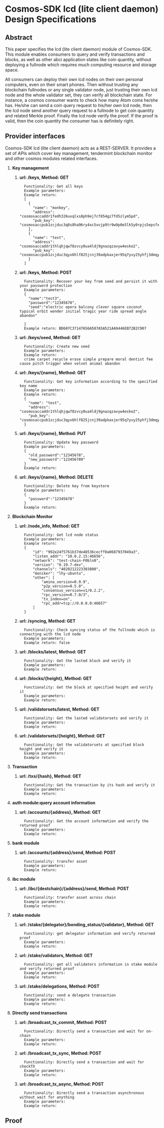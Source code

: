# Cosmos-SDK lcd (lite client daemon) Design Specifications

## Abstract

This paper specifies the lcd (lite client daemon) module of Cosmos-SDK. This module enables consumers to query and verify transactions and blocks, as well as other abci application states like coin quantity, without deploying a fullnode which requires much computing resource and storage space.

All consumers can deploy their own lcd nodes on their own personal computers, even on their smart phones. Then without trusting any blockchain fullnodes or any single validator node, just trusting their own lcd node and the whole validator set, they can verify all blockchain state. For instance, a cosmos consumer wants to check how many Atom coins he/she has. He/she can send a coin query request to his/her own lcd node, then the lcd node send another query request to a fullnode to get coin quantity and related Merkle proof. Finally the lcd node verify the proof. If the proof is valid, then the coin quantity the consumer has is definitely right.

## Provider interfaces

Cosmos-SDK lcd (lite client daemon) acts as a REST-SERVER. It provides a set of APIs which cover key management, tendermint blockchain monitor and other cosmos modules related interfaces.

1.  **Key management**

    1. **url: /keys, Method: GET**
        ```
          Functionality: Get all keys
          Example parameters:
          Example return:
          [
            {
              "name": "monkey",
              "address": "cosmosaccaddr1fedh326uxqlxs8ph9ej7cf854gz7fd5zlym5pd",
              "pub_key": "cosmosaccpub1zcjduc3q8s8ha96ry4xc5xvjp9tr9w9p0e5lk5y0rpjs5epsfxs4wmf72x3shvus0t"
            },
            {
              "name": "test",
              "address": "cosmosaccaddr1thlqhjqw78zvcy0ua4ldj9gnazqzavyw4eske2",
              "pub_key": "cosmosaccpub1zcjduc3qyx6hlf825jcnj39adpkaxjer95q7yvy25yhfj3dmqy2ctev0rxmse9cuak"
            }
          ]
        ```
    2. **url: /keys, Method: POST**
        ```
          Functionality: Recover your key from seed and persist it with your password protection
          Example parameters:
          {
            "name":"test3",
            "password":"12345678",
            "seed":"electric opera balcony clever square coconut typical orbit wonder initial tragic year ride spread angle abandon"

          }
          Example return: BD607C37147656A507A5A521AA9446EB72B2C907
        ```
    3. **url: /keys/seed, Method: GET**
        ```
          Functionality: Create new seed
          Example parameters:
          Example return:
          crime carpet recycle erase simple prepare moral dentist fee cause pitch trigger when velvet animal abandon
        ```
    4. **url: /keys/{name}, Method: GET**
        ```
          Functionality: Get key information according to the specified key name
          Example parameters:
          Example return:
          {
            "name": "test",
            "address": "cosmosaccaddr1thlqhjqw78zvcy0ua4ldj9gnazqzavyw4eske2",
            "pub_key": "cosmosaccpub1zcjduc3qyx6hlf825jcnj39adpkaxjer95q7yvy25yhfj3dmqy2ctev0rxmse9cuak"
          }
        ```
    5. **url: /keys/{name}, Method: PUT**
        ```
          Functionality: Update key password
          Example parameters:
          {
            "old_password":"12345678",
            "new_password":"123456789"
          }
          Example return:
        ```
    6. **url: /keys/{name}, Method: DELETE**
        ```
          Functionality: Delete key from keystore
          Example parameters:
          {
            "password":"12345678"
          }
          Example return:
        ```

2.  **Blockchain Monitor**

    1. **url: /node_info, Method: GET**
        ```
          Functionality: Get lcd node status
          Example parameters:
          Example return:
          {
              "id": "992e24f5761b37de48536cecff0a0687937049a3",
              "listen_addr": "10.0.2.15:46656",
              "network": "test-chain-F0bln0",
              "version": "0.19.7-dev",
              "channels": "4020212223303800",
              "moniker": "lhy-ubuntu",
              "other": [
                  "amino_version=0.9.9",
                  "p2p_version=0.5.0",
                  "consensus_version=v1/0.2.2",
                  "rpc_version=0.7.0/3",
                  "tx_index=on",
                  "rpc_addr=tcp://0.0.0.0:46657"
              ]
          }
        ```
    2. **url: /syncing, Method: GET**
        ```
          Functionality: Check syncing status of the fullnode which is connecting with the lcd node
          Example parameters:
          Example return: false
        ```
    3. **url: /blocks/latest, Method: GET**
        ```
          Functionality: Get the lasted block and verify it
          Example parameters:
          Example return:
        ```
    4. **url: /blocks/{height}, Method: GET**
        ```
          Functionality: Get the block at specified height and verify it
          Example parameters:
          Example return:
        ```
    5. **url: /validatorsets/latest, Method: GET**
        ```
          Functionality: Get the lasted validatorsets and verify it
          Example parameters:
          Example return:
        ```
    6. **url: /validatorsets/{height}, Method: GET**
        ```
          Functionality: Get the validatorsets at specified block height and verify it
          Example parameters:
          Example return:
        ```

3.  **Transaction**

    1. **url: /txs/{hash}, Method: GET**
        ```
          Functionality: Get the transaction by its hash and verify it
          Example parameters:
          Example return:
        ```

4.  **auth module:query account information**

    1. **url: /accounts/{address}, Method: GET**
        ```
          Functionality: Get the account information and verify the returned proof
          Example parameters:
          Example return:
        ```

5.  **bank module**

    1. **url: /accounts/{address}/send, Method: POST**
        ```
          Functionality: transfer asset
          Example parameters:
          Example return:
        ```

6.  **ibc module**

    1. **url: /ibc/{destchain}/{address}/send, Method: POST**
        ```
          Functionality: transfer asset across chain
          Example parameters:
          Example return:
        ```

7.  **stake module**

    1. **url: /stake/{delegator}/bonding_status/{validator}, Method: GET**
        ```
          Functionality: get delegator information and verify returned proof
          Example parameters:
          Example return:
        ```
    2. **url: /stake/validators, Method: GET**
        ```
          Functionality: get all validators information in stake module and verify returned proof
          Example parameters:
          Example return:
        ```
    3. **url: /stake/delegations, Method: POST**
        ```
          Functionality: send a delegate transaction
          Example parameters:
          Example return:
        ```

8.  **Directly send transactions**

    1. **url: /broadcast_tx_commit, Method: POST**
        ```
          Functionality: Directly send a transaction and wait for on-chain
          Example parameters:
          Example return:
        ```
    2. **url: /broadcast_tx_sync, Method: POST**
        ```
          Functionality: Directly send a transaction and wait for checkTX
          Example parameters:
          Example return:
        ```
    3. **url: /broadcast_tx_async, Method: POST**
        ```
          Functionality: Directly send a transaction asynchronous without wait for anything
          Example parameters:
          Example return:
        ```
## Proof